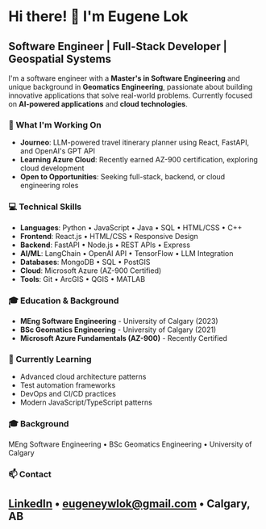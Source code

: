 # Hi there! 👋 I'm Eugene Lok

## Software Engineer | Full-Stack Developer | Geospatial Systems

I'm a software engineer with a **Master's in Software Engineering** and unique background in **Geomatics Engineering**, passionate about building innovative applications that solve real-world problems. Currently focused on **AI-powered applications** and **cloud technologies**.

### 🚀 What I'm Working On
- **Journeo**: LLM-powered travel itinerary planner using React, FastAPI, and OpenAI's GPT API
- **Learning Azure Cloud**: Recently earned AZ-900 certification, exploring cloud development
- **Open to Opportunities**: Seeking full-stack, backend, or cloud engineering roles

### 💻 Technical Skills
- **Languages**:        Python • JavaScript • Java • SQL • HTML/CSS • C++
- **Frontend**:         React.js • HTML/CSS • Responsive Design
- **Backend**:          FastAPI • Node.js • REST APIs • Express
- **AI/ML**:            LangChain • OpenAI API • TensorFlow • LLM Integration
- **Databases**:        MongoDB • SQL • PostGIS
- **Cloud**:            Microsoft Azure (AZ-900 Certified)
- **Tools**:            Git • ArcGIS • QGIS • MATLAB

### 🎓 Education & Background
- **MEng Software Engineering** - University of Calgary (2023)
- **BSc Geomatics Engineering** - University of Calgary (2021)
- **Microsoft Azure Fundamentals (AZ-900)** - Recently Certified

### 🌱 Currently Learning
- Advanced cloud architecture patterns
- Test automation frameworks
- DevOps and CI/CD practices
- Modern JavaScript/TypeScript patterns
### 🎓 Background
MEng Software Engineering • BSc Geomatics Engineering • University of Calgary

### 📫 Contact
[LinkedIn](https://linkedin.com/in/eugene-lok) • eugeneywlok@gmail.com • Calgary, AB
---
